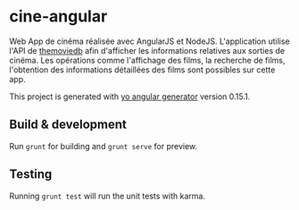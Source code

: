 # cine-angular

Web App de cinéma réalisée avec AngularJS et NodeJS.
L'application utilise l'API de [themoviedb](https://www.themoviedb.org/documentation/api) afin d'afficher les informations relatives aux sorties de cinéma.
Les opérations comme l'affichage des films, la recherche de films, l'obtention des informations détaillées des films sont possibles sur cette app.

This project is generated with [yo angular generator](https://github.com/yeoman/generator-angular)
version 0.15.1.

## Build & development

Run `grunt` for building and `grunt serve` for preview.

## Testing

Running `grunt test` will run the unit tests with karma.
